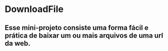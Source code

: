 # DownloadFile

## Esse mini-projeto consiste uma forma fácil e prática de baixar um ou mais arquivos de uma url da web.




